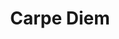 ---
layout: credit-info
category: credits
headerstatus: shrunk-header
valid: 1
title: Carpe Diem
image_cover: /assets/img/credits-grid/carpe-diem.jpg
image_social: /assets/img/credits-grid/opengraph/carpe-diem.jpg
role: Composer
credit_type: Feature Film
imdb: http://www.imdb.com/title/tt3271326
soundcloud: https://w.soundcloud.com/player/?url=https%3A//api.soundcloud.com/tracks/86952895&amp;color=ff5500&amp;auto_play=false&amp;hide_related=false&amp;show_comments=true&amp;show_user=true&amp;show_reposts=false
genre: Comedy/Drama
director: Eric Hinwood
writers: Eric Hinwood
synopsis: Three high school graduates search for their best friend while backpacking through Europe after he gets lost in a train station bathroom.
---